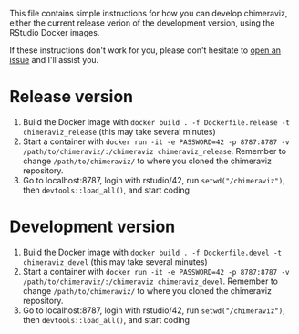 This file contains simple instructions for how you can develop chimeraviz, either the current release verion of the development version, using the RStudio Docker images.

If these instructions don't work for you, please don't hesitate to [open an issue](https://github.com/stianlagstad/chimeraviz/issues/new) and I'll assist you.

# Release version
1. Build the Docker image with `docker build . -f Dockerfile.release -t chimeraviz_release` (this may take several minutes)
2. Start a container with `docker run -it -e PASSWORD=42 -p 8787:8787 -v /path/to/chimeraviz/:/chimeraviz chimeraviz_release`. Remember to change `/path/to/chimeraviz/` to where you cloned the chimeraviz repository.
3. Go to localhost:8787, login with rstudio/42, run `setwd("/chimeraviz")`, then `devtools::load_all()`, and start coding

# Development version
1. Build the Docker image with `docker build . -f Dockerfile.devel -t chimeraviz_devel` (this may take several minutes)
2. Start a container with `docker run -it -e PASSWORD=42 -p 8787:8787 -v /path/to/chimeraviz/:/chimeraviz chimeraviz_devel`. Remember to change `/path/to/chimeraviz/` to where you cloned the chimeraviz repository.
3. Go to localhost:8787, login with rstudio/42, run `setwd("/chimeraviz")`, then `devtools::load_all()`, and start coding

